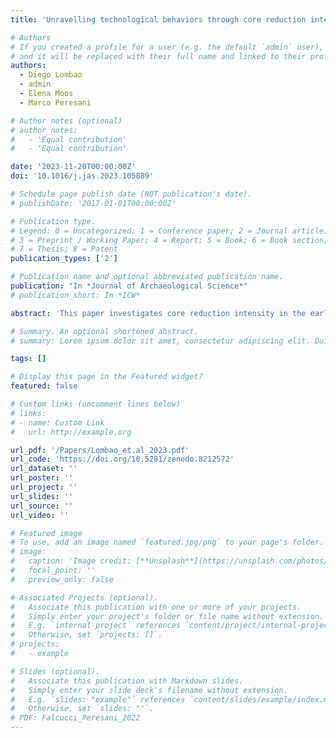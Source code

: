 ```yaml
---
title: 'Unravelling technological behaviors through core reduction intensity. The case of the early Protoaurignacian assemblage from Fumane Cave'

# Authors
# If you created a profile for a user (e.g. the default `admin` user), write the username (folder name) here
# and it will be replaced with their full name and linked to their profile.
authors:
  - Diego Lombao
  - admin
  - Elena Moos
  - Marco Peresani

# Author notes (optional)
# author_notes:
#   - 'Equal contribution'
#   - 'Equal contribution'

date: '2023-11-20T00:00:00Z'
doi: '10.1016/j.jas.2023.105889'

# Schedule page publish date (NOT publication's date).
# publishDate: '2017-01-01T00:00:00Z'

# Publication type.
# Legend: 0 = Uncategorized; 1 = Conference paper; 2 = Journal article;
# 3 = Preprint / Working Paper; 4 = Report; 5 = Book; 6 = Book section;
# 7 = Thesis; 8 = Patent
publication_types: ['2']

# Publication name and optional abbreviated publication name.
publication: "In *Journal of Archaeological Science*"
# publication_short: In *ICW*

abstract: 'This paper investigates core reduction intensity in the early Protoaurignacian lithic assemblage from Fumane Cave in northeastern Italy. Reduction intensity serves as a key tool to characterize blank selection strategies, raw material management, and the variability of knapping strategies throughout the reduction sequence by reconstructing the operatory field of core assemblages. Finally, it also aids in addressing the relationship between blades and bladelets, providing valuable insights into the behavioral and chrono-cultural significance of laminar productions within the Aurignacian technocomplex. To achieve these research goals, experimental work employing 3D scanning technology was conducted. This facilitated the comparison of different methods and variables for measuring reduction intensity, including the percentage of non-cortical surface, the Scar Density Index (SDI), and a novel adaptation of the Volumetric Reconstruction Method (VRM). Results demonstrate the effectiveness and potential of adapting the VRM for the study of reduction intensity in Upper Paleolithic laminar cores, and the provided R scripts and datasets will enable this method to be applied to other contexts with minimal need for modification to the workflow. Analysis of reduction intensity measures applied to the Protoaurignacian assemblage from Fumane Cave reveals slight variations based on factors such as the abundance and proximity of selected raw materials for blank production. Notably, the most prevalent raw material variety, the Maiolica, yields a higher number of less reduced cores, while reduction levels across all cores discarded at the site remain relatively high. The observed variability in the operatory field and the interrelation between blade and bladelet productions underscore the complexity and flexibility of Protoaurignacian behavior. This inherent complexity challenges any definitive separation between the operatory fields of blade and bladelet productions. These findings are particularly important to emphasize the importance of considering reduction intensity when examining technological variability and human behavior in Aurignacian studies. The proposed adaptation of the VRM and the effective combination with other measures of reduction, promises to allow future research to incorporate reduction intensity as a vital temporal component within studies on stone tool production. This integration offers a pathway to enhancing our understanding of the adaptive behaviors exhibited by Homo sapiens across diverse ecological settings and provides a clearer framework for better framing the development of the Upper Paleolithic.'

# Summary. An optional shortened abstract.
# summary: Lorem ipsum dolor sit amet, consectetur adipiscing elit. Duis posuere tellus ac convallis placerat. Proin tincidunt magna sed ex sollicitudin condimentum.

tags: []

# Display this page in the Featured widget?
featured: false

# Custom links (uncomment lines below)
# links:
# - name: Custom Link
#   url: http://example.org

url_pdf: '/Papers/Lombao_et.al_2023.pdf'
url_code: 'https://doi.org/10.5281/zenodo.8212572'
url_dataset: ''
url_poster: ''
url_project: ''
url_slides: ''
url_source: ''
url_video: ''

# Featured image
# To use, add an image named `featured.jpg/png` to your page's folder.
# image:
#   caption: 'Image credit: [**Unsplash**](https://unsplash.com/photos/pLCdAaMFLTE)'
#   focal_point: ''
#   preview_only: false

# Associated Projects (optional).
#   Associate this publication with one or more of your projects.
#   Simply enter your project's folder or file name without extension.
#   E.g. `internal-project` references `content/project/internal-project/index.md`.
#   Otherwise, set `projects: []`.
# projects:
#   - example

# Slides (optional).
#   Associate this publication with Markdown slides.
#   Simply enter your slide deck's filename without extension.
#   E.g. `slides: "example"` references `content/slides/example/index.md`.
#   Otherwise, set `slides: ""`.
# PDF: Falcucci_Peresani_2022
---
```

